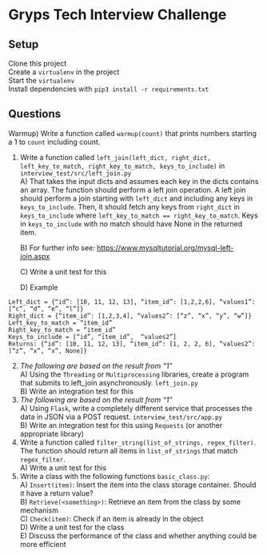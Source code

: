 # Gryps Tech Interview Challenge
## Setup
Clone this project  
Create a `virtualenv` in the project  
Start the `virtualenv`  
Install dependencies with `pip3 install -r requirements.txt`  

## Questions
Warmup) Write a function called `warmup(count)` that prints numbers starting a 1 to `count` including count.

1) Write a function called `left_join(left_dict, right_dict, left_key_to_match, right_key_to_match, keys_to_include)` in `interview_test/src/left_join.py`  
    A) That takes the input dicts and assumes each key in the dicts contains an array. The function should perform a left join operation. A left join should perform a join starting with `left_dict` and including any keys in `keys_to_include`. Then, it should fetch any keys from `right_dict` in `keys_to_include` where `left_key_to_match == right_key_to_match`. Keys in `keys_to_include` with no match should have None in the returned item.   

    B) For further info see: https://www.mysqltutorial.org/mysql-left-join.aspx

    C) Write a unit test for this

    D) Example
```
Left_dict = {“id”: [10, 11, 12, 13], “item_id”: [1,2,2,6], “values1”: [“c”, “d”, “e”, “l”]}
Right_dict = {“item_id”: [1,2,3,4], “values2”: [“z”, “x”, “y”, “w”]}
Left_key_to_match = “item_id”
Right_key_to_match = “item_id”
Keys_to_include = [“id”, “item_id”,  “values2”]
Returns: {“id”: [10, 11, 12, 13], “item_id”: [1, 2, 2, 6], “values2”: [“z”, “x”, “x”, None]}
```

2) *The following are based on the result from “1”*  
    A) Using the `Threading` or `Multiprocessing` libraries, create a program that submits to left_join asynchronously. `left_join.py`  
    B) Write an integration test for this  
3) *The following are based on the result from “1”*  
    A) Using `Flask`, write a completely different service that processes the data in JSON via a POST request. `interview_test/src/app.py`  
    B) Write an integration test for this using `Requests` (or another appropriate library)
4) Write a function called `filter_string(list_of_strings, regex_filter)`. The function should return all items in `list_of_strings` that match `regex_filter`.  
    A) Write a unit test for this
5) Write a class with the following functions `basic_class.py`:  
    A) `Insert(item)`: Insert the item into the class storage container. Should it have a return value?  
    B) `Retrieve(<something>)`: Retrieve an item from the class by some mechanism  
    C) `Check(item)`: Check if an item is already in the object  
    D) Write a unit test for the class  
    E) Discuss the performance of the class and whether anything could be more efficient  

